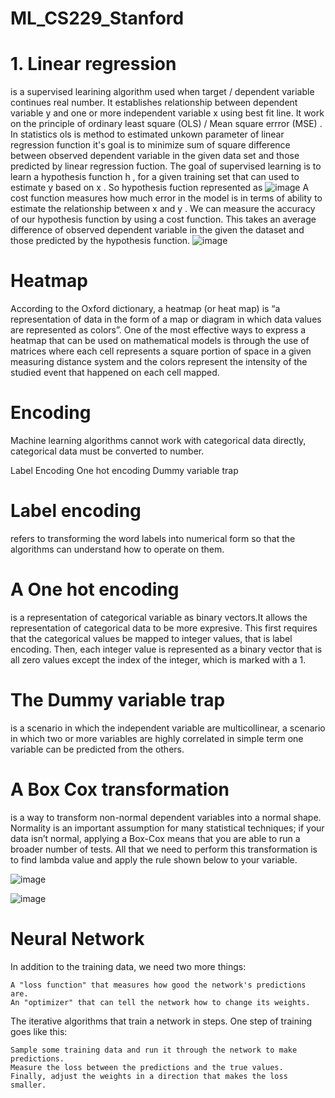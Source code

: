 # ML_CS229_Stanford
# 1. Linear regression 
is a supervised learining algorithm used when target / dependent variable continues real number. It establishes relationship between dependent variable  y  and one or more independent variable  x  using best fit line.
 It work on the principle of ordinary least square  (OLS)  / Mean square errror  (MSE) . In statistics ols is method to estimated unkown parameter of linear regression function
 it's goal is to minimize sum of square difference between observed dependent variable in the given data set and those predicted by linear regression fuction.
 The goal of supervised learning is to learn a hypothesis function  h , for a given training set that can used to estimate  y  based on  x . So hypothesis fuction represented as
![image](https://user-images.githubusercontent.com/43907156/164890656-f473a40b-f0c4-4830-a969-a214b0b81ed8.png)
A cost function measures how much error in the model is in terms of ability to estimate the relationship between  x  and  y . We can measure the accuracy of our hypothesis function by using a cost function. This takes an average difference of observed dependent variable in the given the dataset and those predicted by the hypothesis function.
![image](https://user-images.githubusercontent.com/43907156/164891030-09b94e5d-2d33-433d-bacf-85c006255afe.png)

# Heatmap
According to the Oxford dictionary, a heatmap (or heat map) is “a representation of data in the form of a map or diagram in which data values are represented as colors”. One of the most effective ways to express a heatmap that can be used on mathematical models is through the use of matrices where each cell represents a square portion of space in a given measuring distance system and the colors represent the intensity of the studied event that happened on each cell mapped.

# Encoding
Machine learning algorithms cannot work with categorical data directly, categorical data must be converted to number.

Label Encoding
One hot encoding
Dummy variable trap

# Label encoding
refers to transforming the word labels into numerical form so that the algorithms can understand how to operate on them.

# A One hot encoding
is a representation of categorical variable as binary vectors.It allows the representation of categorical data to be more expresive. This first requires that the categorical values be mapped to integer values, that is label encoding. Then, each integer value is represented as a binary vector that is all zero values except the index of the integer, which is marked with a 1.

# The Dummy variable trap
is a scenario in which the independent variable are multicollinear, a scenario in which two or more variables are highly correlated in simple term one variable can be predicted from the others.

# A Box Cox transformation
is a way to transform non-normal dependent variables into a normal shape. Normality is an important assumption for many statistical techniques; if your data isn’t normal, applying a Box-Cox means that you are able to run a broader number of tests. All that we need to perform this transformation is to find lambda value and apply the rule shown below to your variable.

![image](https://user-images.githubusercontent.com/43907156/164893232-b75f019a-011b-492f-823b-34dd940a65d4.png)


![image](https://user-images.githubusercontent.com/43907156/164893448-49813e9c-682b-4542-8524-68fab6c579e7.png)

# Neural Network
In addition to the training data, we need two more things:

    A "loss function" that measures how good the network's predictions are.
    An "optimizer" that can tell the network how to change its weights.
    
The iterative algorithms that train a network in steps. One step of training goes like this:

    Sample some training data and run it through the network to make predictions.
    Measure the loss between the predictions and the true values.
    Finally, adjust the weights in a direction that makes the loss smaller.





